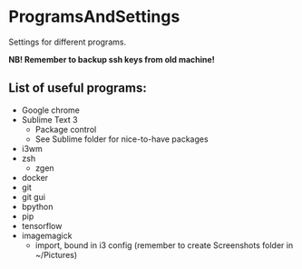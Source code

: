 # ProgramsAndSettings
Settings for different programs.

**NB! Remember to backup ssh keys from old machine!**

## List of useful programs:
- Google chrome
- Sublime Text 3
    + Package control
    + See Sublime folder for nice-to-have packages
- i3wm
- zsh
    + zgen
- docker
- git
- git gui
- bpython
- pip
- tensorflow
- imagemagick
    + import, bound in i3 config (remember to create Screenshots folder in ~/Pictures)